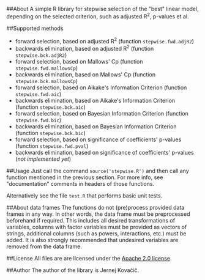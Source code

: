 ##About
A simple R library for stepwise selection of the "best" linear model,
depending on the selected criterion, such as adjusted R<sup>2</sup>,
p-values et al.

##Supported methods
* forward selection, based on adjusted R<sup>2</sup> (function `stepwise.fwd.adjR2`)
* backwards elimination, based on adjusted R<sup>2</sup> (function `stepwise.bck.adjR2`)
* forward selection, based on Mallows' Cp (function `stepwise.fwd.mallowsCp`)
* backwards elimination, based on Mallows' Cp (function `stepwise.bck.mallowsCp`)
* forward selection, based on Aikake's Information Criterion (function `stepwise.fwd.aic`)
* backwards elimination, based on Aikake's Information Criterion (function `stepwise.bck.aic`)
* forward selection, based on Bayesian Information Criterion (function `stepwise.fwd.bic`)
* backwards elimination, based on Bayesian Information Criterion (function `stepwise.bck.bic`)
* forward selection, based on significance of coefficients' p-values (function `stepwise.fwd.pval`)
* backwards elimination, based on significance of coefficients' p-values (_not implemented yet_)

##Usage
Just call the command `source('stepwise.R')` and then call any function
mentioned in the previous section. For more info, see "documentation"
comments in headers of those functions.

Alternatively see the file `test.R` that performs basic unit tests.

##About data frames
The functions do not (pre)process provided data frames in any way. In other
words, the data frame must be preprocessed beforehand if required. This
includes all desired transformations of variables, columns with factor
variables must be provided as vectors of strings, additional columns (such
as powers, interactions, etc.) must be added. It is also strongly recommended
that undesired variables are removed from the data frame.

##License
All files are are licensed
under the [Apache 2.0 license](http://www.apache.org/licenses/LICENSE-2.0).

##Author
The author of the library is Jernej Kova&#x010d;i&#x010d;.
